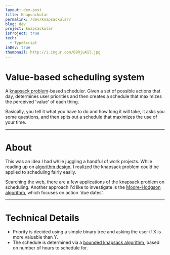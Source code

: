 ```yaml
---
layout: dev-post
title: Knapsackular
permalink: /dev/knapsackular/
blog: dev
project: knapsackular
isProject: true
tech:
  - TypeScript
inDev: true
thumbnail: http://i.imgur.com/G9RjuA1l.jpg
---
```


# Value-based scheduling system

A [knapsack problem](https://en.wikipedia.org/wiki/Knapsack_problem)-based scheduler. Given a set of possible actions that day, determines user priorities and then creates a schedule that maximizes the perceived 'value' of each thing.

Basically, you tell it what you have to do and how long it will take, it asks you some questions, and then spits out a schedule that maximizes the use of your time.


---

# About

This was an idea I had while juggling a handful of work projects. While reading up on [algorithm design](https://www.springer.com/us/book/9781848000698), I realized the knapsack problem could be applied to scheduling fairly easily.

Searching the web, there are a few applications of the knapsack problem on scheduling. Another approach I'd like to investigate is the [Moore-Hodgson algorithm](https://en.wikipedia.org/wiki/Single-machine_scheduling), which focuses on action 'due dates'.

---

# Technical Details

- Priority is decided using a simple binary tree and asking the user if X is more valuable than Y.
- The schedule is determined via a [bounded knapsack algorithm](http://rosettacode.org/wiki/Knapsack_problem/Bounded), based on number of hours to schedule for.
